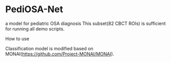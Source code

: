 # PediOSA-Net
a model for pediatric OSA diagnosis
This subset(82 CBCT ROIs)  is sufficient for running all demo scripts.

How to use

Classification model is modified based on MONAI(https://github.com/Project-MONAI/MONAI).
